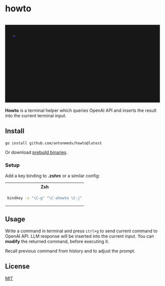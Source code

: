 # howto

<p align="center">
  <br>
  <img src=".github/images/demo.gif" width="600" alt="walk demo">
  <br>
</p>

**Howto** is a terminal helper which queries OpenAI API and inserts the result into the current terminal input.

## Install

```
go install github.com/antonmedv/howto@latest
```

Or download [prebuild binaries](https://github.com/antonmedv/howto/releases).

### Setup

Add a key binding to **.zshrc** or a similar config:

<table>
<tr>
  <th> Zsh </th>
</tr>
<tr>
<td>

```bash
bindkey -s "\C-g" "\C-ahowto \C-j"
```

</td>
</tr>
</table>

## Usage

Write a command in terminal and press `ctrl+g` to send current command to OpenAI API.
LLM response will be inserted into the current input. You can **modify** the returned command,
before executing it.

Recall previous command from history and to adjust the prompt.

## License

[MIT](LICENSE)
